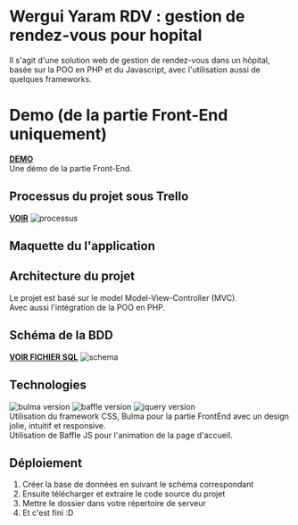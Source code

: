 # Wergui Yaram RDV : gestion de rendez-vous pour hopital
Il s'agit d'une solution web de gestion de rendez-vous dans un hôpital, basée sur la POO en PHP et du Javascript, avec l'utilisation aussi de quelques frameworks.


# Demo (de la partie Front-End uniquement)
[**DEMO**](https://demo-wergui-yaram-rdv.netlify.com)<br>
Une démo de la partie Front-End.


## Processus du projet sous Trello
[**VOIR**](https://trello.com/b/jueqT8iK)
![processus](https://github.com/daooda-galsen-dev/wergui-yaram-RDV/blob/master/view/files/Gestion-RDV-Wergui-Yaram-Trello.png)


## Maquette du l'application


## Architecture du projet
  Le projet est basé sur le model Model-View-Controller (MVC).<br>
  Avec aussi l'intégration de la POO en PHP.


## Schéma de la BDD
[**VOIR FICHIER SQL**](https://github.com/daooda-galsen-dev/wergui-yaram-RDV/blob/master/view/files/ges_rdv.sql)
![schema](https://github.com/daooda-galsen-dev/wergui-yaram-RDV/blob/master/view/files/bdd.PNG)

## Technologies
![bulma version](https://img.shields.io/badge/bulma-0.7.5-blueviolet.svg)
![baffle version](https://img.shields.io/badge/Baffle%20JS-0.3.6-lightgrey)
![jquery version](https://img.shields.io/badge/jQuery-3.4.1-blue)<br>
Utilisation du framework CSS, Bulma pour la partie FrontEnd avec un design jolie, intuitif et responsive.<br>
Utilisation de Baffle JS pour l'animation de la page d'accueil.


## Déploiement
1. Créer la base de données en suivant le schéma correspondant
2. Ensuite télécharger et extraire le code source du projet
3. Mettre le dossier dans votre répertoire de serveur
4. Et c'est fini :D
